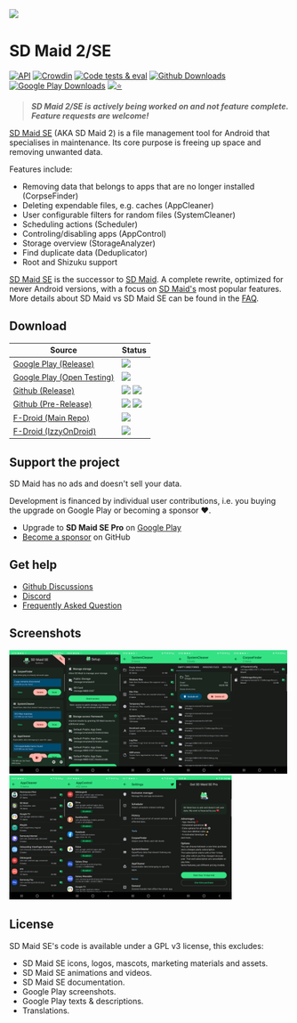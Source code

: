 <img src="https://github.com/d4rken-org/sdmaid-se/raw/main/.assets/banner.png" width="400">

# SD Maid 2/SE

[![API](https://img.shields.io/badge/API-26%2B-brightgreen.svg?style=flat)](https://android-arsenal.com/api?level=26)
[![Crowdin](https://badges.crowdin.net/sdmaid-se/localized.svg)](https://crowdin.com/project/sdmaid-se)
[![Code tests & eval](https://github.com/HeySimSimi/sdmaid2-pro/actions/workflows/code-checks.yml/badge.svg)](https://github.com/HeySimSimi/sdmaid2-pro/actions/workflows/code-checks.yml)
[![Github Downloads](https://img.shields.io/github/downloads/HeySimSimi/sdmaid2-pro/total.svg?label=GitHub%20Downloads&logo=github)](https://github.com/d4rken-org/sdmaid-se/edit/main/README.md#download)
[![Google Play Downloads](https://img.shields.io/endpoint?color=green&logo=google-play&logoColor=green&url=https%3A%2F%2Fplay.cuzi.workers.dev%2Fplay%3Fi%3Deu.darken.sdmse%26l%3DGoogle%2520Play%26m%3D%24totalinstalls)](https://github.com/d4rken-org/sdmaid-se/edit/main/README.md#download)
[![⭐](https://img.shields.io/endpoint?url=https%3A%2F%2Fplay.cuzi.workers.dev%2Fplay%3Fi%3Deu.darken.sdmse%26gl%3DUS%26hl%3Den%26l%3D%25E2%25AD%2590%26m%3D%24rating)](https://github.com/d4rken-org/sdmaid-se/edit/main/README.md#download)

> _**SD Maid 2/SE is actively being worked on and not feature complete. Feature requests are welcome!**_

[SD Maid SE](https://github.com/d4rken-org/sdmaid-se) (AKA SD Maid 2) is a file management tool for Android that
specialises in maintenance. Its core purpose is freeing up space and removing unwanted data.

Features include:

* Removing data that belongs to apps that are no longer installed (CorpseFinder)
* Deleting expendable files, e.g. caches (AppCleaner)
* User configurable filters for random files (SystemCleaner)
* Scheduling actions (Scheduler)
* Controling/disabling apps (AppControl)
* Storage overview (StorageAnalyzer)
* Find duplicate data (Deduplicator)
* Root and Shizuku support

[SD Maid SE](https://github.com/d4rken-org/sdmaid-se) is the successor
to [SD Maid](https://play.google.com/store/apps/details?id=eu.thedarken.sdm). A complete rewrite, optimized for newer
Android versions, with a focus on [SD Maid's](https://play.google.com/store/apps/details?id=eu.thedarken.sdm) most
popular features. More details about SD Maid vs SD Maid SE can be found in
the [FAQ](https://github.com/d4rken-org/sdmaid-se/wiki/FAQ).

## Download

| Source                                                                                 | Status                                                                                                                                                                                                                          |
|----------------------------------------------------------------------------------------|---------------------------------------------------------------------------------------------------------------------------------------------------------------------------------------------------------------------------------|
| [Google Play (Release)](https://play.google.com/store/apps/details?id=eu.darken.sdmse) | ![](https://img.shields.io/endpoint?color=green&logo=google-play&logoColor=green&url=https%3A%2F%2Fplay.cuzi.workers.dev%2Fplay%3Fi%3Deu.darken.sdmse%26gl%3DUS%26hl%3Den%26l%3DGoogle%2520Play%2520(Release)%26m%3D%24version) |
| [Google Play (Open Testing)](https://play.google.com/apps/testing/eu.darken.sdmse)     | ![](https://img.shields.io/badge/Open%20Test%20Track%20-%20Google%20Play?logo=googleplay&logoColor=googleplay&label=Google%20Play)                                                                                              |
| [Github (Release)](https://github.com/d4rken-org/sdmaid-se/releases)                   | ![](https://img.shields.io/github/v/release/d4rken-org/sdmaid-se?display_name=release&logo=github&label=GitHub%20(Release)) ![](https://img.shields.io/github/downloads/d4rken-org/sdmaid-se/latest/total?label=%20)            |
| [Github (Pre-Release)](https://github.com/d4rken-org/sdmaid-se/releases)               | ![](https://img.shields.io/github/v/release/d4rken-org/sdmaid-se?include_prereleases&display_name=release&logo=github&label=GitHub%20(Pre-Release)) ![](https://img.shields.io/github/downloads-pre/d4rken-org/sdmaid-se/latest/total?label=%20) |
| [F-Droid (Main Repo)](https://f-droid.org/en/packages/eu.darken.sdmse/)                | ![](https://img.shields.io/f-droid/v/eu.darken.sdmse?logo=f-droid&label=f-droid%20(latest))                                                                                                                                     |
| [F-Droid (IzzyOnDroid)](https://apt.izzysoft.de/packages/eu.darken.sdmse/)             | ![](https://img.shields.io/endpoint?url=https://apt.izzysoft.de/fdroid/api/v1/shield/eu.darken.sdmse&label=IzzyOnDroid%20(latest))                                                                                              |

## Support the project

SD Maid has no ads and doesn't sell your data.

Development is financed by individual user contributions, i.e. you buying the upgrade on Google Play or becoming a
sponsor ❤️.

* Upgrade to **SD Maid SE Pro** on [Google Play](https://play.google.com/store/apps/details?id=eu.darken.sdmse)
* [Become a sponsor](https://github.com/sponsors/d4rken) on GitHub

## Get help

* [Github Discussions](https://github.com/d4rken-org/sdmaid-se/discussions)
* [Discord](https://discord.gg/8Fjy6PTfXu)
* [Frequently Asked Question](https://github.com/d4rken-org/sdmaid-se/wiki/FAQ)

## Screenshots

<img src="https://github.com/d4rken-org/sdmaid-se/raw/main/fastlane/metadata/android/en-US/images/phoneScreenshots/1.png" width="100"><img src="https://github.com/d4rken-org/sdmaid-se/raw/main/fastlane/metadata/android/en-US/images/phoneScreenshots/2.png" width="100"><img src="https://github.com/d4rken-org/sdmaid-se/raw/main/fastlane/metadata/android/en-US/images/phoneScreenshots/3.png" width="100"><img src="https://github.com/d4rken-org/sdmaid-se/raw/main/fastlane/metadata/android/en-US/images/phoneScreenshots/4.png" width="100"><img src="https://github.com/d4rken-org/sdmaid-se/raw/main/fastlane/metadata/android/en-US/images/phoneScreenshots/5.png" width="100"><img src="https://github.com/d4rken-org/sdmaid-se/raw/main/fastlane/metadata/android/en-US/images/phoneScreenshots/6.png" width="100"><img src="https://github.com/d4rken-org/sdmaid-se/raw/main/fastlane/metadata/android/en-US/images/phoneScreenshots/7.png" width="100"><img src="https://github.com/d4rken-org/sdmaid-se/raw/main/fastlane/metadata/android/en-US/images/phoneScreenshots/8.png" width="100"><img src="https://github.com/d4rken-org/sdmaid-se/raw/main/fastlane/metadata/android/en-US/images/phoneScreenshots/9.png" width="100">

## License

SD Maid SE's code is available under a GPL v3 license, this excludes:

* SD Maid SE icons, logos, mascots, marketing materials and assets.
* SD Maid SE animations and videos.
* SD Maid SE documentation.
* Google Play screenshots.
* Google Play texts & descriptions.
* Translations.
